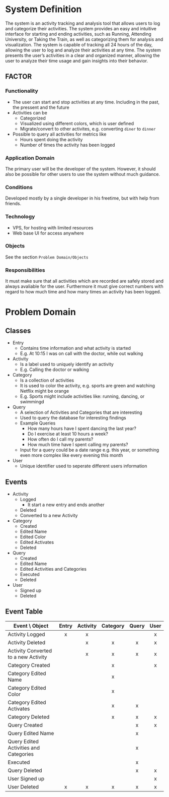 
# System Definition 
The system is an activity tracking and analysis tool that allows users to log and categorize their activities. The system provides an easy and intuitive interface for starting and ending activities, such as Running, Attending University, or Taking the Train, as well as categorizing them for analysis and visualization. The system is capable of tracking all 24 hours of the day, allowing the user to log and analyze their activities at any time. The system presents the user’s activities in a clear and organized manner, allowing the user to analyze their time usage and gain insights into their behavior.

## FACTOR
### Functionality
- The user can start and stop activities at any time. Including in the past, the pressent and the future
- Activities can be 
  - Categorized
  - Visualized using different colors, which is user defined
  - Migrate/convert to other activites, e.g. converting `diner` to `dinner` 
- Possible to query all activities for metrics like 
  - Hours spent doing the activity
  - Number of times the activity has been logged
### Application Domain
The primary user will be the developer of the system.
However, it should also be possible for other users to use the system without much guidance.
### Conditions
Developed mostly by a single developer in his freetime, but with help from friends.
### Technology
- VPS, for hosting with limited resources 
- Web base UI for access anywhere
### Objects
See the section `Problem Domain/Objects`
### Responsibilities 
It must make sure that all activities which are recorded are safely stored and always avaliable for the user. 
Furthermore it must give correct numbers with regard to how much time and how many times an activity has been logged.


# Problem Domain
## Classes
- Entry
  - Contains time information and what activity is started
  - E.g. At 10:15 I was on call with the doctor, while out walking
- Activity
  - Is a label used to uniquely identify an activity 
  - E.g. Calling the doctor or walking 
- Category
  - Is a collection of activities
  - It is used to color the activity, e.g. sports are green and watching Netflix might be orange
  - E.g. Sports might include activities like: running, dancing, or swimmingd
- Query 
  - A selection of Activities and Categories that are interesting 
  - Used to query the database for interesting findings 
  - Example Queries
	  - How many hours have I spent dancing the last year? 
	  - Do I exercise at least 10 hours a week?
	  - How often do I call my parents?
	  - How much time have I spent calling my parents?
  - Input for a query could be a date range e.g. this year, or something even more complex like every evening this month
- User
  - Unique identifier used to seperate different users information

## Events 
- Activity 
  - Logged
    - It start a new entry and ends another 
  - Deleted
  - Converted to a new Activity
- Category
  - Created
  - Edited Name
  - Edited Color
  - Edited Activates
  - Deleted
- Query
  - Created
  - Edited Name
  - Edited Activities and Categories 
  - Executed 
  - Deleted
- User
  - Signed up
  - Deleted

## Event Table
| Event \ Object                         | Entry | Activity | Category | Query | User |
| --------------                         | :-:   | :-:      | :-:      | :-:   | :-:  |
| Activity Logged                        | x     | x        |          |       | x    |
| Activity Deleted                       |       | x        | x        | x     | x    |
| Activity Converted to a new Activity   |       | x        | x        | x     | x    |
| Category Created                       |       |          | x        |       | x    |
| Category Edited Name                   |       |          | x        |       |      |
| Category Edited Color                  |       |          | x        |       |      |
| Category Edited Activates              |       |          | x        | x     |      |
| Category Deleted                       |       |          | x        | x     | x    |
| Query Created                          |       |          |          | x     | x    |
| Query Edited Name                      |       |          |          | x     |      |
| Query Edited Activities and Categories |       |          |          | x     |      |
| Executed                               |       |          |          | x     |      |
| Query Deleted                          |       |          |          | x     | x    |
| User Signed up                         |       |          |          |       | x    |
| User Deleted                           | x     | x        | x        | x     | x    |